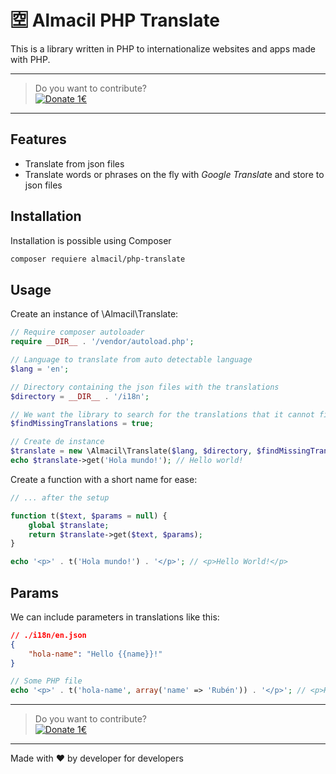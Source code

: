 # 🈳 Almacil PHP Translate

This is a library written in PHP to internationalize websites and apps made with PHP.

---

> Do you want to contribute?<br>
[![Donate 1€](https://img.shields.io/badge/Buy%20me%20a%20coffee-1%E2%82%AC-brightgreen?logo=buymeacoffee&logoColor=white&labelColor=grey
)](https://www.paypal.com/paypalme/rubenperezlopez/1)

---

## Features
- Translate from json files
- Translate words or phrases on the fly with *Google Translat*e and store to json files

## Installation
Installation is possible using Composer
```bash
composer requiere almacil/php-translate
```
## Usage
Create an instance of \Almacil\Translate:
```php
// Require composer autoloader
require __DIR__ . '/vendor/autoload.php';

// Language to translate from auto detectable language
$lang = 'en';

// Directory containing the json files with the translations
$directory = __DIR__ . '/i18n';

// We want the library to search for the translations that it cannot find in the files and to include the translations in the files
$findMissingTranslations = true;

// Create de instance
$translate = new \Almacil\Translate($lang, $directory, $findMissingTranslations);
echo $translate->get('Hola mundo!'); // Hello world!
```
Create a function with a short name for ease:
```php
// ... after the setup

function t($text, $params = null) {
    global $translate;
    return $translate->get($text, $params);
}

echo '<p>' . t('Hola mundo!') . '</p>'; // <p>Hello World!</p>
```

## Params
We can include parameters in translations like this:
```json
// ./i18n/en.json
{
    "hola-name": "Hello {{name}}!"
}
```
```php
// Some PHP file
echo '<p>' . t('hola-name', array('name' => 'Rubén')) . '</p>'; // <p>Hello Rubén!</p>
```

---

> Do you want to contribute?<br>
[![Donate 1€](https://img.shields.io/badge/Buy%20me%20a%20coffee-1%E2%82%AC-brightgreen?logo=buymeacoffee&logoColor=white&labelColor=grey
)](https://www.paypal.com/paypalme/rubenperezlopez/1)

---

Made with ❤️ by developer for developers
